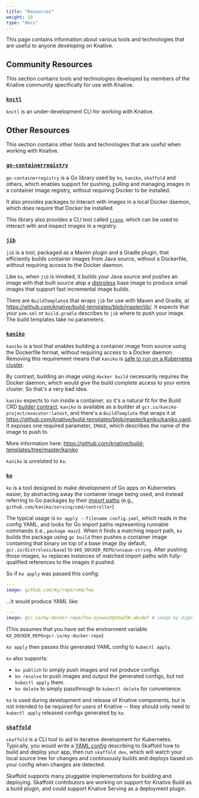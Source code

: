 ```yaml
---
title: "Resources"
weight: 10
type: "docs"
---
```


This page contains information about various tools and technologies that are
useful to anyone developing on Knative.

## Community Resources

This section contains tools and technologies developed by members of the Knative
community specifically for use with Knative.

### [`knctl`](https://github.com/cppforlife/knctl)

`knctl` is an under-development CLI for working with Knative.

## Other Resources

This section contains other tools and technologies that are useful when working
with Knative.

### [`go-containerregistry`](https://github.com/google/go-containerregistry/)

`go-containerregistry` is a Go library used by `ko`, `kaniko`, `skaffold` and
others, which enables support for pushing, pulling and managing images in a
container image registry, without requiring Docker to be installed.

It also provides packages to interact with images in a local Docker daemon,
which does require that Docker be installed.

This library also provides a CLI tool called
[`crane`](https://github.com/google/go-containerregistry/blob/master/cmd/crane/doc/crane.md),
which can be used to interact with and inspect images in a registry.

### [`jib`](https://github.com/GoogleContainerTools/jib)

`jib` is a tool, packaged as a Maven plugin and a Gradle plugin, that
efficiently builds container images from Java source, without a Dockerfile,
without requiring access to the Docker daemon.

Like `ko`, when `jib` is invoked, it builds your Java source and pushes an image
with that built source atop a
[distroless](https://github.com/GoogleContainerTools/distroless) base image to
produce small images that support fast incremental image builds.

There are `BuildTemplate`s that wraps `jib` for use with Maven and Gradle, at
https://github.com/knative/build-templates/blob/master/jib/. It expects that
your `pom.xml` or `build.gradle` describes to `jib` where to push your image.
The build templates take no parameters.

### [`kaniko`](https://github.com/GoogleContainerTools/kaniko)

`kaniko` is a tool that enables building a container image from source using the
Dockerfile format, without requiring access to a Docker daemon. Removing this
requirement means that `kaniko` is
[safe to run on a Kubernetes cluster](https://github.com/kubernetes/kubernetes/issues/1806).

By contrast, building an image using `docker build` necessarily requires the
Docker daemon, which would give the build complete access to your entire
cluster. So that's a very bad idea.

`kaniko` expects to run inside a container, so it's a natural fit for the Build
CRD [builder contract](../build/builder-contract.md). `kaniko` is available as a
builder at `gcr.io/kaniko-project/executor:latest`, and there's a
`BuildTemplate` that wraps it at
https://github.com/knative/build-templates/blob/master/kaniko/kaniko.yaml. It
exposes one required parameter, `IMAGE`, which describes the name of the image
to push to.

More information here:
https://github.com/knative/build-templates/tree/master/kaniko

`kaniko` is unrelated to `ko`.

### [`ko`](https://github.com/google/ko)

`ko` is a tool designed to make development of Go apps on Kubernetes easier, by
abstracting away the container image being used, and instead referring to Go
packages by their [import paths](https://golang.org/doc/code.html#ImportPaths)
(e.g., `github.com/kaniko/serving/cmd/controller`)

The typical usage is `ko apply --filename config.yaml`, which reads in the
config YAML, and looks for Go import paths representing runnable commands (i.e.,
`package main`). When it finds a matching import path, `ko` builds the package
using `go build` then pushes a container image containing that binary on top of
a base image (by default, `gcr.io/distroless/base`) to
`$KO_DOCKER_REPO/unique-string`. After pushing those images, `ko` replaces
instances of matched import paths with fully-qualified references to the images
it pushed.

So if `ko apply` was passed this config:

```yaml
---
image: github.com/my/repo/cmd/foo
```

...it would produce YAML like:

```yaml
---
image: gcr.io/my-docker-repo/foo-zyxwvut@sha256:abcdef # image by digest
```

(This assumes that you have set the environment variable
`KO_DOCKER_REPO=gcr.io/my-docker-repo`)

`ko apply` then passes this generated YAML config to `kubectl apply`.

`ko` also supports:

- `ko publish` to simply push images and not produce configs.
- `ko resolve` to push images and output the generated configs, but not
  `kubectl apply` them.
- `ko delete` to simply passthrough to `kubectl delete` for convenience.

`ko` is used during development and release of Knative components, but is not
intended to be required for _users_ of Knative -- they should only need to
`kubectl apply` released configs generated by `ko`.

### [`skaffold`](https://github.com/GoogleContainerTools/skaffold)

`skaffold` is a CLI tool to aid in iterative development for Kubernetes.
Typically, you would write a
[YAML config](https://github.com/GoogleContainerTools/skaffold/blob/master/examples/annotated-skaffold.yaml)
describing to Skaffold how to build and deploy your app, then run
`skaffold dev`, which will watch your local source tree for changes and
continuously builds and deploys based on your config when changes are detected.

Skaffold supports many pluggable implementations for building and deploying.
Skaffold contributors are working on support for Knative Build as a build
plugin, and could support Knative Serving as a deployment plugin.
